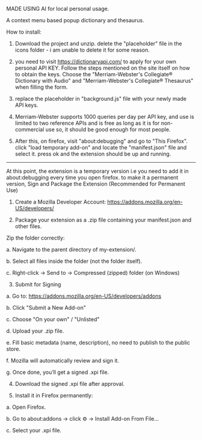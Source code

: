 MADE USING AI for local personal usage.

A context menu based popup dictionary and thesaurus. 

How to install:

1. Download the project and unzip. delete the "placeholder" file in the icons folder - i am unable to delete it for some reason.

2. you need to visit https://dictionaryapi.com/ to apply for your own personal API KEY. Follow the steps mentioned on the site itself on how to obtain the keys. Choose the "Merriam-Webster's Collegiate® Dictionary with Audio" and "Merriam-Webster's Collegiate® Thesaurus" when filling the form.

3. replace the placeholder in "background.js" file with your newly made API keys. 

4. Merriam-Webster supports 1000 queries per day per API key, and use is limited to two reference APIs and is free as long as it is for non-commercial use so, it should be good enough for most people. 

5. After this, on firefox, visit "about:debugging" and go to "This Firefox". click "load temporary add-on" and locate the "manifest.json" file and select it. press ok and the extension should be up and running.

__________________________________________________________________________________________________________________________________________________________________________________________________________________________

At this point, the extension is a temporary version i.e you need to add it in about:debugging every time you open firefox. to make it a permanent version, 
Sign and Package the Extension (Recommended for Permanent Use)

1. Create a Mozilla Developer Account:
https://addons.mozilla.org/en-US/developers/

2. Package your extension as a .zip file containing your manifest.json and other files.

Zip the folder correctly:

  a. Navigate to the parent directory of my-extension/.

  b. Select all files inside the folder (not the folder itself).

  c. Right-click → Send to → Compressed (zipped) folder (on Windows)

3. Submit for Signing

  a. Go to: https://addons.mozilla.org/en-US/developers/addons

  b. Click "Submit a New Add-on"

  c. Choose "On your own" / "Unlisted"

  d. Upload your .zip file.

  e. Fill basic metadata (name, description), no need to publish to the public store.

  f. Mozilla will automatically review and sign it.

  g. Once done, you’ll get a signed .xpi file.

4. Download the signed .xpi file after approval.

5. Install it in Firefox permanently:

  a. Open Firefox.

  b. Go to about:addons → click ⚙️ → Install Add-on From File…

  c. Select your .xpi file.
